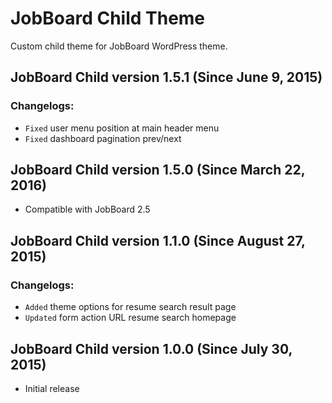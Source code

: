 JobBoard Child Theme
===

Custom child theme for JobBoard WordPress theme.

## JobBoard Child version 1.5.1 (Since June 9, 2015)
### Changelogs:
* `Fixed` user menu position at main header menu
* `Fixed` dashboard pagination prev/next

## JobBoard Child version 1.5.0 (Since March 22, 2016)
* Compatible with JobBoard 2.5

## JobBoard Child version 1.1.0 (Since August 27, 2015)
### Changelogs:
* `Added` theme options for resume search result page
* `Updated` form action URL resume search homepage

## JobBoard Child version 1.0.0 (Since July 30, 2015)
* Initial release
